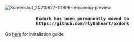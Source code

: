![Screenshot_20210827-111909-removebg-preview](https://user-images.githubusercontent.com/74001397/131107876-db415339-0c1d-4876-8665-fe9b76c4518c.png)

<h4 align="center"><samp> 0xdork has been permanently moved to https://github.com/rly0nheart/oxdork </samp></h4>

Go [here](https://github.com/rly0nheart/oxdork) for installation guide
